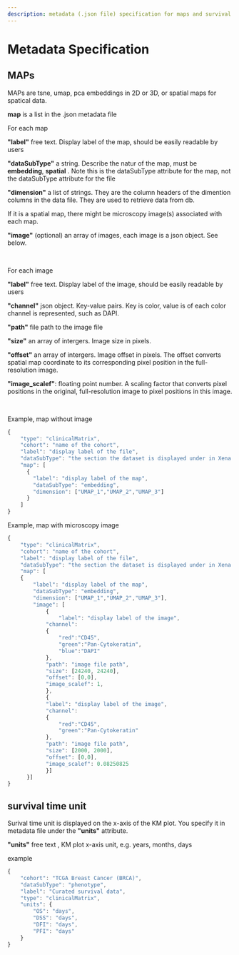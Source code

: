 ```yaml
---
description: metadata (.json file) specification for maps and survival time unit
---
```


# Metadata Specification

## MAPs

MAPs are tsne, umap, pca embeddings in 2D or 3D, or spatial maps for spatical data.

**map** is a list in the .json metadata file

For each map

**"label"** free text. Display label of the map, should be easily readable by users

**"dataSubType"** a string. Describe the natur of the map, must be **embedding**, **spatial** . Note this is the dataSubType attribute for the map, not the dataSubType attribute for the file

**"dimension"** a list of strings. They are the column headers of the dimention columns in the data file. They are used to retrieve data from db.

If it is a spatial map, there might be microscopy image(s) associated with each map. 

**"image"**  (optional) an array of images, each image is a json object. See below.

<br>

For each image

**"label"** free text. Display label of the image, should be easily readable by users

**"channel"** json object. Key-value pairs. Key is color, value is of each color channel is represented, such as DAPI. 

**"path"** file path to the image file

**"size"** an array of intergers. Image size in pixels.

**"offset"** an array of intergers. Image offset in pixels. The offset converts spatial map coordinate to its corresponding pixel position in the full-resolution image.

**"image_scalef"**: floating point number. A scaling factor that converts pixel positions in the original, full-resolution image to pixel positions in this image.

<br>

Example, map without image

```javascript
{
    "type": "clinicalMatrix",
    "cohort": "name of the cohort",
    "label": "display label of the file",
    "dataSubType": "the section the dataset is displayed under in Xena Datapages, describe what data is in the life",
    "map": [
      {
        "label": "display label of the map",
        "dataSubType": "embedding",
        "dimension": ["UMAP_1","UMAP_2","UMAP_3"] 
      }
    ]
}
```

Example, map with microscopy image
```javascript
{
    "type": "clinicalMatrix",
    "cohort": "name of the cohort",
    "label": "display label of the file",
    "dataSubType": "the section the dataset is displayed under in Xena Datapages, describe what data is in the life",
    "map": [
    {
        "label": "display label of the map",
        "dataSubType": "embedding",
        "dimension": ["UMAP_1","UMAP_2","UMAP_3"],
       	"image": [
		    {
		        "label": "display label of the image",
			"channel":
			{
			    "red":"CD45",
			    "green":"Pan-Cytokeratin",
			    "blue":"DAPI"
			},
			"path": "image file path",
			"size": [24240, 24240],
			"offset": [0,0],
			"image_scalef": 1,
		    },
		    {
			"label": "display label of the image",
			"channel":
			{
			    "red":"CD45",
			    "green":"Pan-Cytokeratin"
			},
			"path": "image file path",
			"size": [2000, 2000],
			"offset": [0,0],
			"image_scalef": 0.08250825
		    }]
      }]
}
```


## survival time unit

Surival time unit is displayed on the x-axis of the KM plot. You specify it in metadata file under the **"units"** attribute.

**"units"** free text , KM plot x-axis unit, e.g. years, months, days

example

```javascript
{
    "cohort": "TCGA Breast Cancer (BRCA)", 
    "dataSubType": "phenotype", 
    "label": "Curated survival data", 
    "type": "clinicalMatrix", 
    "units": {
        "OS": "days",
        "DSS": "days",
        "DFI": "days",
        "PFI": "days"
    }
}
```

